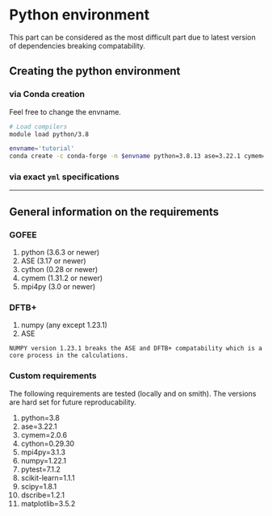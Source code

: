 # Python environment

This part can be considered as the most difficult part due to latest version of dependencies breaking compatability.

## Creating the python environment

### via Conda creation

Feel free to change the envname. 

```bash
# Load compilers
module load python/3.8
```

```bash
envname='tutorial'
conda create -c conda-forge -n $envname python=3.8.13 ase=3.22.1 cymem=2.0.6 cython=0.29.30 mpi4py=3.1.3 numpy=1.22.1 pytest=7.1.2  scikit-learn=1.1.1 scipy=1.8.1 dscribe=1.2.1 matplotlib=3.5.2 
```

### via exact `yml` specifications


<hr>


## General information on the requirements

### GOFEE

1. python (3.6.3 or newer)
2. ASE (3.17 or newer)
3. cython (0.28 or newer)
4. cymem (1.31.2 or newer)
5. mpi4py (3.0 or newer)

### DFTB+ 
1. numpy (any except 1.23.1)
2. ASE

```{warning}
NUMPY version 1.23.1 breaks the ASE and DFTB+ compatability which is a core process in the calculations.
```

### Custom requirements

The following requirements are tested (locally and on smith). The versions are hard set for future reproducability. 

1. python=3.8
2. ase=3.22.1 
3. cymem=2.0.6 
4. cython=0.29.30 
5. mpi4py=3.1.3 
6. numpy=1.22.1 
7. pytest=7.1.2  
8. scikit-learn=1.1.1 
9. scipy=1.8.1 
10. dscribe=1.2.1 
11. matplotlib=3.5.2


